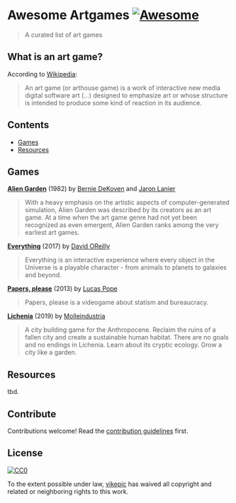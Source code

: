 # Awesome Artgames [![Awesome](https://awesome.re/badge-flat2.svg)](https://awesome.re)

> A curated list of art games

## What is an art game?

According to [Wikipedia](https://en.wikipedia.org/wiki/Art_game):

> An art game (or arthouse game) is a work of interactive new media digital software art (...) designed to emphasize art or whose structure is intended to produce some kind of reaction in its audience.

## Contents

- [Games](#games)
- [Resources](#resources)


## Games

**[Alien Garden](https://en.wikipedia.org/wiki/Alien_Garden)** (1982) by [Bernie DeKoven](https://en.wikipedia.org/wiki/Bernie_De_Koven) and [Jaron Lanier](https://en.wikipedia.org/wiki/Jaron_Lanier)

> With a heavy emphasis on the artistic aspects of computer-generated simulation, Alien Garden was described by its creators as an art game. At a time when the art game genre had not yet been recognized as even emergent, Alien Garden ranks among the very earliest art games.

**[Everything](http://www.everything-game.com)** (2017) by [David OReilly](https://en.wikipedia.org/wiki/David_OReilly_(artist))

> Everything is an interactive experience where every object in the Universe is a playable character - from animals to planets to galaxies and beyond.

**[Papers, please](http://papersplea.se)** (2013) by [Lucas Pope](https://en.wikipedia.org/wiki/Lucas_Pope)

> Papers, please is a videogame about statism and bureaucracy.

**[Lichenia](http://molleindustria.org/lichenia/)** (2019) by [Molleindustria](http://molleindustria.org)

> A city building game for the Anthropocene. Reclaim the ruins of a fallen city and create a sustainable human habitat. 
There are no goals and no endings in Lichenia. Learn about its cryptic ecology. Grow a city like a garden.

## Resources

tbd.


## Contribute

Contributions welcome! Read the [contribution guidelines](contributing.md) first.


## License

[![CC0](http://mirrors.creativecommons.org/presskit/buttons/88x31/svg/cc-zero.svg)](http://creativecommons.org/publicdomain/zero/1.0)

To the extent possible under law, [vikepic](https://github.com/vikepic) has waived all copyright and
related or neighboring rights to this work.
